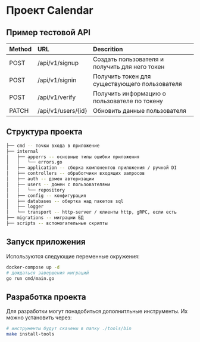 # Проект Calendar

## Пример тестовой API

|Method|URL|Descrition|
|:--|:--|:--|
|POST|/api/v1/signup| Создать пользователя и получить для него токен|
|POST|/api/v1/signin| Получить токен для существующего пользователя |
|POST|/api/v1/verify| Получить информацию о пользователе по токену |
|PATCH|/api/v1/users/{id}| Обновить данные пользователя |

## Структура проекта

```sh
├── cmd -- точки входа в приложение
├── internal
│   ├── apperrs -- основные типы ошибки приложения
│   │   └── errors.go
│   ├── application -- сборка компонентов приложения / ручной DI
│   ├── controllers -- обработчики входящих запросов
│   ├── auth -- домен авторизации
│   ├── users -- домен с пользователями
│   │   └── repository
│   ├── config -- конфигурация
│   ├── databases -- обертка над пакетов sql
│   ├── logger
│   └── transport -- http-server / клиенты http, gRPC, если есть
├── migrations -- миграции БД
├── scripts -- вспомогательные скрипты

```

## Запуск приложения

Используются следующие переменные окружения:

```sh
docker-compose up -d
# дождаться завершения миграций
go run cmd/main.go

```

## Разработка проекта

Для разработки могут понадобиться дополнитльные инструменты. Их можно установить через:
```sh
# инструменты будут скачены в папку ./tools/bin
make install-tools
```

